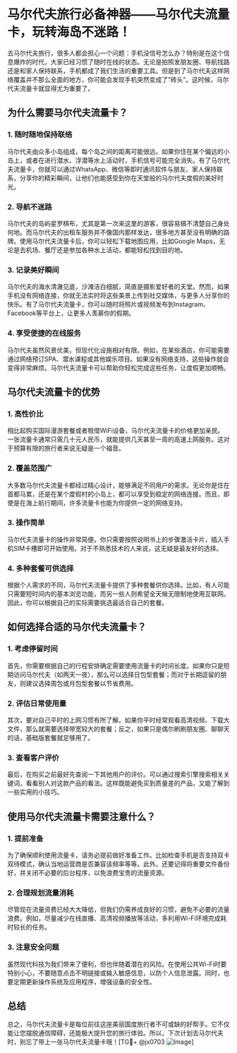 # 马尔代夫旅行必备神器——马尔代夫流量卡，玩转海岛不迷路！

去马尔代夫旅行，很多人都会担心一个问题：手机没信号怎么办？特别是在这个信息爆炸的时代，大家已经习惯了随时在线的状态。无论是拍照发朋友圈、导航找路还是和家人保持联系，手机都成了我们生活的重要工具。但是到了马尔代夫这样网络覆盖并不那么全面的地方，你可能会发现手机突然变成了“砖头”。这时候，马尔代夫流量卡就显得尤为重要了。

## 为什么需要马尔代夫流量卡？

### 1. **随时随地保持联络**
马尔代夫由众多小岛组成，每个岛之间的距离可能很远。如果你住在某个偏远的小岛上，或者在进行潜水、浮潜等水上活动时，手机信号可能完全消失。有了马尔代夫流量卡，你就可以通过WhatsApp、微信等即时通讯软件与朋友、家人保持联系，分享你的精彩瞬间，让他们也能感受到你在天堂般的马尔代夫度假的美好时光。

### 2. **导航不迷路**
马尔代夫的岛屿星罗棋布，尤其是第一次来这里的游客，很容易搞不清楚自己身处何地。而马尔代夫的出租车服务并不像国内那样发达，很多地方甚至没有明确的路牌。使用马尔代夫流量卡后，你可以轻松下载地图应用，比如Google Maps，无论是去机场、餐厅还是参加各种水上活动，都能轻松找到目的地。

### 3. **记录美好瞬间**
马尔代夫的海水清澈见底，沙滩洁白细腻，简直是摄影爱好者的天堂。然而，如果手机没有网络连接，你就无法实时将这些美景上传到社交媒体，与更多人分享你的快乐。有了马尔代夫流量卡，你可以随时将照片或视频发布到Instagram、Facebook等平台上，让更多人羡慕你的假期。

### 4. **享受便捷的在线服务**
马尔代夫虽然风景优美，但现代化设施相对有限。例如，在某些酒店，你可能需要通过网络预订SPA、潜水课程或其他娱乐项目。如果没有网络支持，这些操作就会变得非常麻烦。马尔代夫流量卡可以帮助你轻松完成这些任务，让度假更加顺畅。

## 马尔代夫流量卡的优势

### 1. **高性价比**
相比起购买国际漫游套餐或者租借WiFi设备，马尔代夫流量卡的价格更加亲民。一张流量卡通常只需几十元人民币，就能提供几天甚至一周的高速上网服务。这对于预算有限的旅行者来说无疑是一个福音。

### 2. **覆盖范围广**
大多数马尔代夫流量卡都经过精心设计，能够满足不同用户的需求。无论你是住在首都马累，还是在某个度假村的小岛上，都可以享受到稳定的网络连接。而且，即使是在海上航行期间，许多流量卡也能为你提供一定的网络支持。

### 3. **操作简单**
马尔代夫流量卡的操作非常简便。你只需要按照说明书上的步骤激活卡片，插入手机SIM卡槽即可开始使用。对于不熟悉技术的人来说，这无疑是最友好的选择。

### 4. **多种套餐可供选择**
根据个人需求的不同，马尔代夫流量卡提供了多种套餐供你选择。比如，有人可能只需要短时间内的基本浏览功能，而另一些人则希望全天候无限制地使用互联网。因此，你可以根据自己的实际需要挑选最适合自己的套餐。

## 如何选择合适的马尔代夫流量卡？

### 1. **考虑停留时间**
首先，你需要根据自己的行程安排确定需要使用流量卡的时间长度。如果你只是短期访问马尔代夫（如两天一夜），那么可以选择日包型套餐；而对于长期逗留的朋友，则建议选择周包或月包型套餐以节省费用。

### 2. **评估日常使用量**
其次，要对自己平时的上网习惯有所了解。如果你平时经常观看高清视频、下载大文件，那么就需要选择带宽较大的套餐；反之，如果只是偶尔刷刷朋友圈、聊聊天的话，基础版套餐就足够用了。

### 3. **查看客户评价**
最后，在购买之前最好先查阅一下其他用户的评价。可以通过搜索引擎搜索相关关键词，看看别人对这款产品的看法。这样既能避免买到质量差的产品，又能了解到一些实用的小技巧。

## 使用马尔代夫流量卡需要注意什么？

### 1. **提前准备**
为了确保顺利使用流量卡，请务必提前做好准备工作。比如检查手机是否支持双卡双待模式，确认当地运营商是否兼容该频率等等。此外，还要记得将重要文件备份好，并关闭不必要的后台程序，以免浪费宝贵的流量资源。

### 2. **合理规划流量消耗**
尽管现在流量资费已经大大降低，但我们仍需养成良好的习惯，避免不必要的流量浪费。例如，尽量减少在线直播、高清视频播放等活动，多利用Wi-Fi环境完成耗时较长的任务。

### 3. **注意安全问题**
虽然现代科技为我们带来了便利，但也伴随着潜在的风险。在使用公共Wi-Fi时要特别小心，不要随意点击不明链接或输入敏感信息，以防个人信息泄露。同时，也要定期更新操作系统及应用程序，增强设备的安全性。

## 总结

总之，马尔代夫流量卡是每位前往这座美丽国度旅行者不可或缺的好帮手。它不仅能让您摆脱通信障碍，还能极大提升您的旅行体验。所以，下次计划去马尔代夫时，别忘了带上一张马尔代夫流量卡哦！[TG💪+ @jx0703 ![Image](https://github.com/user-attachments/assets/dbca1d08-cadb-493c-b0ec-ad6f7a83f270)]